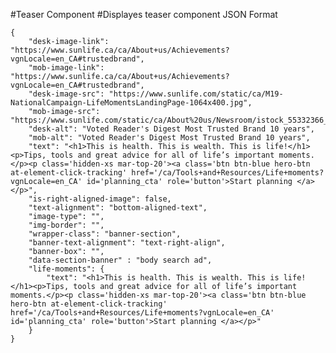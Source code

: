 #Teaser Component
#Displayes teaser component
JSON Format
```
{
    "desk-image-link": "https://www.sunlife.ca/ca/About+us/Achievements?vgnLocale=en_CA#trustedbrand",
    "mob-image-link": "https://www.sunlife.ca/ca/About+us/Achievements?vgnLocale=en_CA#trustedbrand",
    "desk-image-src": "https://www.sunlife.com/static/ca/M19-NationalCampaign-LifeMomentsLandingPage-1064x400.jpg",
    "mob-image-src": "https://www.sunlife.com/static/ca/About%20us/Newsroom/istock_55332366_thb_u_newsroom_220x220.jpg",
    "desk-alt": "Voted Reader's Digest Most Trusted Brand 10 years",
    "mob-alt": "Voted Reader's Digest Most Trusted Brand 10 years",
    "text": "<h1>This is health. This is wealth. This is life!</h1><p>Tips, tools and great advice for all of life’s important moments.</p><p class='hidden-xs mar-top-20'><a class='btn btn-blue hero-btn at-element-click-tracking' href='/ca/Tools+and+Resources/Life+moments?vgnLocale=en_CA' id='planning_cta' role='button'>Start planning </a></p>",
    "is-right-aligned-image": false,
    "text-alignment": "bottom-aligned-text",
    "image-type": "",
    "img-border": "",
    "wrapper-class": "banner-section",
    "banner-text-alignment": "text-right-align",
    "banner-box": "",
    "data-section-banner" : "body search ad",
    "life-moments": {
        "text": "<h1>This is health. This is wealth. This is life!</h1><p>Tips, tools and great advice for all of life’s important moments.</p><p class='hidden-xs mar-top-20'><a class='btn btn-blue hero-btn at-element-click-tracking' href='/ca/Tools+and+Resources/Life+moments?vgnLocale=en_CA' id='planning_cta' role='button'>Start planning </a></p>"
    }
}
```
<!-- "text-alignment": middle-aligned-text (if vertically middle aligned) / bottom-aligned-text (if text is placed below the image)-->
<!-- "image-type": "circular-image" & "circle-220-desktop" & "circle-150-mobile" (if circular image required. Else keep it blank) -->
<!-- "img-border": "round-border" (if border required. Else keep it blank) -->
<!-- "wrapper-class": "banner-section" "text-on-image-banner" (for HK only) / "banner-section"/"editorial-hero-banner", "content-block-image" (if banner, else keep it blank) -->
<!-- "banner-text-alignment": "text-left-align", "text-right-align", "text-center-align" -->
<!-- "banner-box": "white-box" (if box required. else keep blank) -->
<!-- when "wrapper-class": "banner-section" then mark  "is-right-aligned-image": false-->

<!-- /static/ca/Learn%20and%20Plan/images/nc61-getty-877023506-landing-page-534x400.jpg" -->
<!-- /static/ca/About%20us/Donations%20and%20sponsorships/my_caring_company_thb_u_220x220.png -->
<!-- /static/ca/About%20us/Donations%20and%20sponsorships/Sponsorships/toronto_raptors_logo_thb_u_sponsorships_220x220.png -->
<!-- /static/ca/About%20us/Newsroom/istock_55332366_thb_u_newsroom_220x220.jpg -->
<!-- /static/ca/M19-NationalCampaign-LifeMomentsLandingPage-1064x400.jpg -->

<!-- if border-bottom is required below banner, add 'yellow-border-bottom' in wrapper-class -->
